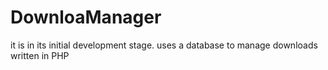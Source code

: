 # DownloaManager
it is in its initial development stage.
uses a database to manage downloads
written in PHP
